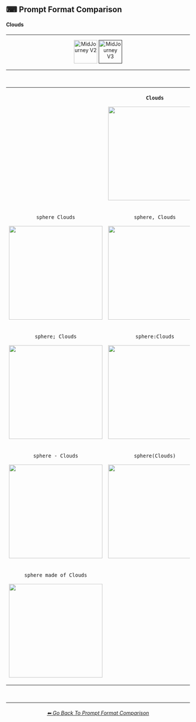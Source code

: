 <h2>⌨ Prompt Format Comparison</h2>
<h4>Clouds</h4>

<hr><!--------------->

<div align="center">

[<img src="https://github.com/willwulfken/MidJourney-Styles-and-Keywords-Reference/blob/main/Images/Repo_Parts/Buttons/version_button/button_version_MJV2_inactive.png?raw=true" alt="MidJourney V2" height="64" />](https://github.com/willwulfken/MidJourney-Styles-and-Keywords-Reference/blob/main/Pages/MJ_V2/Summary_Pages/Prompt_Format_Comparison_Subpages/Clouds.md)
[<img src="https://github.com/willwulfken/MidJourney-Styles-and-Keywords-Reference/blob/main/Images/Repo_Parts/Buttons/version_button/button_version_MJV3_active.png?raw=true" alt="MidJourney V3" height="64" />]()

</div>

<hr>
<br>

<div align="center">

<table>
	<tr align=center valign=middle>
		<th>
			<br>
		</th>
		<th>
			<p><code>Clouds</code></p><p><img src="https://github.com/willwulfken/MidJourney-Styles-and-Keywords/blob/main/Images/MJ_V3/Summary_Images/Prompt_Format_Comparison/Clouds.png?raw=true" width="256" /></p>
		</th>
		<th>
			<br>
		</th>
	</tr>
	<tr align=center valign=middle>
		<td>
			<p><code>sphere Clouds</code></p><p><img src="https://github.com/willwulfken/MidJourney-Styles-and-Keywords/blob/main/Images/MJ_V3/Summary_Images/Prompt_Format_Comparison/sphere_Clouds.png?raw=true" width="256" /></p>
		</td>
		<td>
			<p><code>sphere, Clouds</code></p><p><img src="https://github.com/willwulfken/MidJourney-Styles-and-Keywords/blob/main/Images/MJ_V3/Summary_Images/Prompt_Format_Comparison/sphere-Clouds.png?raw=true" width="256" /></p>
		</td>
		<td>
			<p><code>Clouds sphere</code></p><p><img src="https://github.com/willwulfken/MidJourney-Styles-and-Keywords/blob/main/Images/MJ_V3/Summary_Images/Prompt_Format_Comparison/Clouds_sphere.png?raw=true" width="256" /></p>
		</td>
	</tr>
	<tr align=center valign=middle>
		<td>
			<p><code>sphere; Clouds</code></p><p><img src="https://github.com/willwulfken/MidJourney-Styles-and-Keywords/blob/main/Images/MJ_V3/Summary_Images/Prompt_Format_Comparison/sphere-semicolon-Clouds.png?raw=true" width="256" /></p>
		</td>
		<td>
			<p><code>sphere:Clouds</code></p><p><img src="https://github.com/willwulfken/MidJourney-Styles-and-Keywords/blob/main/Images/MJ_V3/Summary_Images/Prompt_Format_Comparison/sphere-colon-Clouds.png?raw=true" width="256" /></p>
		</td>
		<td>
			<p><code>sphere::Clouds</code></p><p><img src="https://github.com/willwulfken/MidJourney-Styles-and-Keywords-Reference/blob/main/Images/MJ_V3/Summary_Images/Prompt_Format_Comparison/sphere-double_colon-Clouds.png?raw=true" width="256" /></p>
		</td>
	</tr>
	<tr align=center valign=middle>
		<td>
			<p><code>sphere - Clouds</code></p><p><img src="https://github.com/willwulfken/MidJourney-Styles-and-Keywords/blob/main/Images/MJ_V3/Summary_Images/Prompt_Format_Comparison/sphere_-_Clouds.png?raw=true" width="256" /></p>
		</td>
		<td>
			<p><code>sphere(Clouds)</code></p><p><img src="https://github.com/willwulfken/MidJourney-Styles-and-Keywords/blob/main/Images/MJ_V3/Summary_Images/Prompt_Format_Comparison/sphere(Clouds).png?raw=true" width="256" /></p>
		</td>
		<td>
			<p><code>sphere in the style of Clouds</code></p><p><img src="https://github.com/willwulfken/MidJourney-Styles-and-Keywords/blob/main/Images/MJ_V3/Summary_Images/Prompt_Format_Comparison/sphere_in_the_style_of_Clouds.png?raw=true" width="256" /></p>
		</td>
	</tr>
	<tr align=center valign=middle>
		<td>
			<p><code>sphere made of Clouds</code></p><p><img src="https://github.com/willwulfken/MidJourney-Styles-and-Keywords/blob/main/Images/MJ_V3/Summary_Images/Prompt_Format_Comparison/sphere_made_of_Clouds.png?raw=true" width="256" /></p>
		</td>
		<td>
			<br>
		</td>
		<td>
			<p><code>Clouds of a sphere</code></p><p><img src="https://github.com/willwulfken/MidJourney-Styles-and-Keywords/blob/main/Images/MJ_V3/Summary_Images/Prompt_Format_Comparison/Clouds_of_a_sphere.png?raw=true" width="256" /></p>
		</td>
</table>

</div>

<br>


<hr><!--------------->
<div align="center">
<h6><a href="https://github.com/willwulfken/MidJourney-Styles-and-Keywords-Reference/blob/main/Pages/MJ_V3/Summary_Pages/Prompt_Format_Comparison.md">⬅ Go Back To Prompt Format Comparison</a></h6>
</div>
